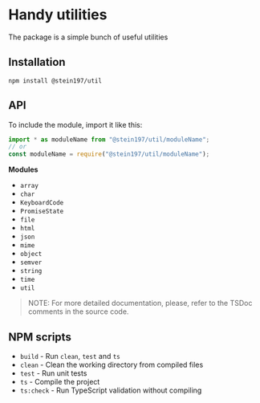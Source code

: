 # Handy utilities
The package is a simple bunch of useful utilities

## Installation
```
npm install @stein197/util
```

## API
To include the module, import it like this:
```ts
import * as moduleName from "@stein197/util/moduleName";
// or
const moduleName = require("@stein197/util/moduleName");
```

**Modules**
- `array`
- `char`
- `KeyboardCode`
- `PromiseState`
- `file`
- `html`
- `json`
- `mime`
- `object`
- `semver`
- `string`
- `time`
- `util`

> NOTE: For more detailed documentation, please, refer to the TSDoc comments in the source code.

## NPM scripts
- `build` - Run `clean`, `test` and `ts`
- `clean` - Clean the working directory from compiled files
- `test` - Run unit tests
- `ts` - Compile the project
- `ts:check` - Run TypeScript validation without compiling

